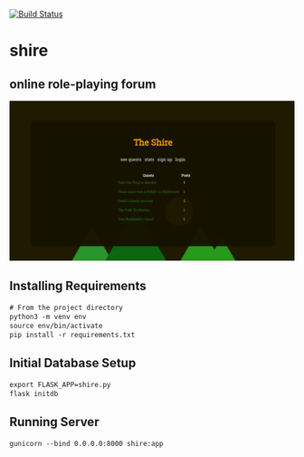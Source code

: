 [![Build Status](https://travis-ci.org/chrisvarga/shire.svg?branch=master)](https://travis-ci.org/chrisvarga/shire)

# shire
## online role-playing forum

![alt tag](static/shire.png)


## Installing Requirements
```
# From the project directory
python3 -m venv env
source env/bin/activate
pip install -r requirements.txt
```


## Initial Database Setup
```
export FLASK_APP=shire.py
flask initdb
```

## Running Server
```
gunicorn --bind 0.0.0.0:8000 shire:app
```
